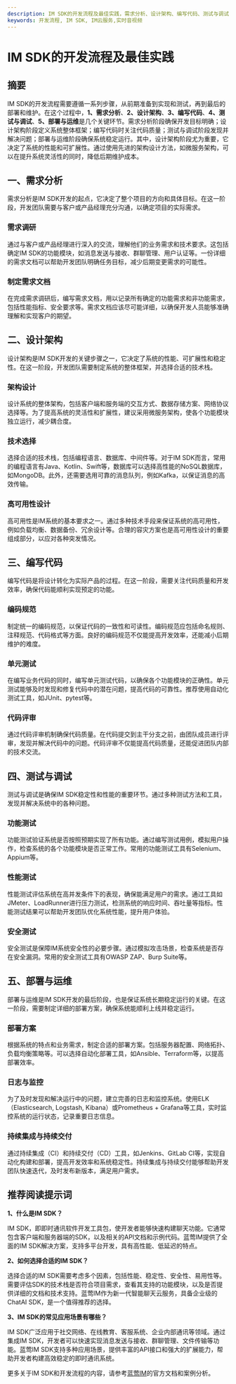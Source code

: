 ```yaml
---
description: IM SDK的开发流程及最佳实践，需求分析、设计架构、编写代码、测试与调试、部署与运维。
keywords: 开发流程, IM SDK, IM云服务,实时音视频
---
```

# IM SDK的开发流程及最佳实践

## 摘要

IM SDK的开发流程需要遵循一系列步骤，从前期准备到实现和测试，再到最后的部署和维护。在这个过程中，**1、需求分析**、**2、设计架构**、**3、编写代码**、**4、测试与调试**、**5、部署与运维**是几个关键环节。需求分析阶段确保开发目标明确；设计架构阶段定义系统整体框架；编写代码时关注代码质量；测试与调试阶段发现并解决问题；部署与运维阶段确保系统稳定运行。其中，设计架构阶段尤为重要，它决定了系统的性能和可扩展性。通过使用先进的架构设计方法，如微服务架构，可以在提升系统灵活性的同时，降低后期维护成本。

## 一、需求分析

需求分析是IM SDK开发的起点，它决定了整个项目的方向和具体目标。在这一阶段，开发团队需要与客户或产品经理充分沟通，以确定项目的实际需求。

### 需求调研

通过与客户或产品经理进行深入的交流，理解他们的业务需求和技术要求。这包括确定IM SDK的功能模块，如消息发送与接收、群聊管理、用户认证等。一份详细的需求文档可以帮助开发团队明确任务目标，减少后期变更需求的可能性。

### 制定需求文档

在完成需求调研后，编写需求文档，用以记录所有确定的功能需求和非功能需求，包括性能指标、安全要求等。需求文档应该尽可能详细，以确保开发人员能够准确理解和实现客户的期望。

## 二、设计架构

设计架构是IM SDK开发的关键步骤之一，它决定了系统的性能、可扩展性和稳定性。在这一阶段，开发团队需要制定系统的整体框架，并选择合适的技术栈。

### 架构设计

设计系统的整体架构，包括客户端和服务端的交互方式、数据存储方案、网络协议选择等。为了提高系统的灵活性和扩展性，建议采用微服务架构，使各个功能模块独立运行，减少耦合度。

### 技术选择

选择合适的技术栈，包括编程语言、数据库、中间件等。对于IM SDK而言，常用的编程语言有Java、Kotlin、Swift等，数据库可以选择高性能的NoSQL数据库，如MongoDB。此外，还需要选用可靠的消息队列，例如Kafka，以保证消息的高效传输。

### 高可用性设计

高可用性是IM系统的基本要求之一。通过多种技术手段来保证系统的高可用性，例如负载均衡、数据备份、冗余设计等。合理的容灾方案也是高可用性设计的重要组成部分，以应对各种突发情况。

## 三、编写代码

编写代码是将设计转化为实际产品的过程。在这一阶段，需要关注代码质量和开发效率，确保代码能顺利实现预定的功能。

### 编码规范

制定统一的编码规范，以保证代码的一致性和可读性。编码规范应包括命名规则、注释规范、代码格式等方面。良好的编码规范不仅能提高开发效率，还能减小后期维护的难度。

### 单元测试

在编写业务代码的同时，编写单元测试代码，以确保各个功能模块的正确性。单元测试能够及时发现和修复代码中的潜在问题，提高代码的可靠性。推荐使用自动化测试工具，如JUnit、pytest等。

### 代码评审

通过代码评审机制确保代码质量。在代码提交到主干分支之前，由团队成员进行评审，发现并解决代码中的问题。代码评审不仅能提高代码质量，还能促进团队内部的技术交流。

## 四、测试与调试

测试与调试是确保IM SDK稳定性和性能的重要环节。通过多种测试方法和工具，发现并解决系统中的各种问题。

### 功能测试

功能测试验证系统是否按照预期实现了所有功能。通过编写测试用例，模拟用户操作，检查系统的各个功能模块是否正常工作。常用的功能测试工具有Selenium、Appium等。

### 性能测试

性能测试评估系统在高并发条件下的表现，确保能满足用户的需求。通过工具如JMeter、LoadRunner进行压力测试，检测系统的响应时间、吞吐量等指标。性能测试结果可以帮助开发团队优化系统性能，提升用户体验。

### 安全测试

安全测试是保障IM系统安全性的必要步骤。通过模拟攻击场景，检查系统是否存在安全漏洞。常用的安全测试工具有OWASP ZAP、Burp Suite等。

## 五、部署与运维

部署与运维是IM SDK开发的最后阶段，也是保证系统长期稳定运行的关键。在这一阶段，需要制定详细的部署方案，确保系统能顺利上线并稳定运行。

### 部署方案

根据系统的特点和业务需求，制定合适的部署方案。包括服务器配置、网络拓扑、负载均衡策略等。可以选择自动化部署工具，如Ansible、Terraform等，以提高部署效率。

### 日志与监控

为了及时发现和解决运行中的问题，建立完善的日志和监控系统。使用ELK（Elasticsearch, Logstash, Kibana）或Prometheus + Grafana等工具，实时监控系统的运行状态，记录重要日志信息。

### 持续集成与持续交付

通过持续集成（CI）和持续交付（CD）工具，如Jenkins、GitLab CI等，实现自动化构建和部署，提高开发效率和系统稳定性。持续集成与持续交付能够帮助开发团队快速迭代，及时发布新版本，满足用户需求。

## 推荐阅读提示词

**1、什么是IM SDK？**

IM SDK，即即时通讯软件开发工具包，使开发者能够快速构建聊天功能。它通常包含客户端和服务器端的SDK，以及相关的API文档和示例代码。蓝莺IM提供了全面的IM SDK解决方案，支持多平台开发，具有高性能、低延迟的特点。

**2、如何选择合适的IM SDK？**

选择合适的IM SDK需要考虑多个因素，包括性能、稳定性、安全性、易用性等。需要评估SDK的技术栈是否符合项目需求，查看其支持的功能模块，以及是否提供详细的文档和技术支持。蓝莺IM作为新一代智能聊天云服务，具备企业级的ChatAI SDK，是一个值得推荐的选择。

**3、IM SDK的常见应用场景有哪些？**

IM SDK广泛应用于社交网络、在线教育、客服系统、企业内部通讯等领域。通过集成IM SDK，开发者可以快速实现消息发送与接收、群聊管理、文件传输等功能。蓝莺IM SDK支持多种应用场景，提供丰富的API接口和强大的扩展能力，帮助开发者构建高效稳定的即时通讯系统。

更多关于IM SDK和开发流程的内容，请参考[蓝莺IM](https://www.lanyingim.com)的官方文档和案例分析。
